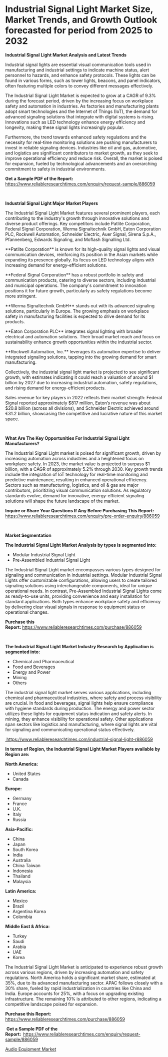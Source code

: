 <p><h1>Industrial Signal Light Market Size, Market Trends, and Growth Outlook forecasted for period from 2025 to 2032</h1></p><p><strong>Industrial Signal Light Market Analysis and Latest Trends</strong></p>
<p><p>Industrial signal lights are essential visual communication tools used in manufacturing and industrial settings to indicate machine status, alert personnel to hazards, and enhance safety protocols. These lights can be found in various forms, such as tower lights, beacons, and panel indicators, often featuring multiple colors to convey different messages effectively.</p><p>The Industrial Signal Light Market is expected to grow at a CAGR of 9.3% during the forecast period, driven by the increasing focus on workplace safety and automation in industries. As factories and manufacturing plants adopt smart technologies and the Internet of Things (IoT), the demand for advanced signaling solutions that integrate with digital systems is rising. Innovations such as LED technology enhance energy efficiency and longevity, making these signal lights increasingly popular.</p><p>Furthermore, the trend towards enhanced safety regulations and the necessity for real-time monitoring solutions are pushing manufacturers to invest in reliable signaling devices. Industries like oil and gas, automotive, and logistics are significant contributors to market growth, as they seek to improve operational efficiency and reduce risk. Overall, the market is poised for expansion, fueled by technological advancements and an overarching commitment to safety in industrial environments.</p></p>
<p><strong>Get a Sample PDF of the Report:&nbsp;</strong> <a href="https://www.reliableresearchtimes.com/enquiry/request-sample/886059?utm_campaign=3320&utm_medium=2&utm_source=Github&utm_content=ia&utm_term=08042025&utm_id=industrial-signal-light">https://www.reliableresearchtimes.com/enquiry/request-sample/886059</a></p>
<p>&nbsp;</p>
<p><strong>Industrial Signal Light Major Market Players</strong></p>
<p><p>The Industrial Signal Light Market features several prominent players, each contributing to the industry's growth through innovative solutions and diverse product offerings. Key competitors include Patlite Corporation, Federal Signal Corporation, Werma Signaltechnik GmbH, Eaton Corporation PLC, Rockwell Automation, Schneider Electric, Auer Signal, Sirena S.p.A., Pfannenberg, Edwards Signaling, and Moflash Signalling Ltd.</p><p>**Patlite Corporation** is known for its high-quality signal lights and visual communication devices, reinforcing its position in the Asian markets while expanding its presence globally. Its focus on LED technology aligns with increasing demand for energy-efficient solutions.</p><p>**Federal Signal Corporation** has a robust portfolio in safety and communication products, catering to diverse sectors, including industrial and municipal operations. The company's commitment to innovation positions it for future growth, particularly as safety regulations become more stringent.</p><p>**Werma Signaltechnik GmbH** stands out with its advanced signaling solutions, particularly in Europe. The growing emphasis on workplace safety in manufacturing facilities is expected to drive demand for its products.</p><p>**Eaton Corporation PLC** integrates signal lighting with broader electrical and automation solutions. Their broad market reach and focus on sustainability enhance growth opportunities within the industrial sector.</p><p>**Rockwell Automation, Inc.** leverages its automation expertise to deliver integrated signaling solutions, tapping into the growing demand for smart manufacturing.</p><p>Collectively, the industrial signal light market is projected to see significant growth, with estimates indicating it could reach a valuation of around $1 billion by 2027 due to increasing industrial automation, safety regulations, and rising demand for energy-efficient products.</p><p>Sales revenue for key players in 2022 reflects their market strength: Federal Signal reported approximately $817 million, Eaton’s revenue was about $20.8 billion (across all divisions), and Schneider Electric achieved around €31.2 billion, showcasing the competitive and lucrative nature of this market space.</p></p>
<p>&nbsp;</p>
<p><strong>What Are The Key Opportunities For Industrial Signal Light Manufacturers?</strong></p>
<p><p>The Industrial Signal Light market is poised for significant growth, driven by increasing automation across industries and a heightened focus on workplace safety. In 2023, the market value is projected to surpass $1 billion, with a CAGR of approximately 5.2% through 2030. Key growth trends include the integration of IoT technology for real-time monitoring and predictive maintenance, resulting in enhanced operational efficiency. Sectors such as manufacturing, logistics, and oil & gas are major contributors, prioritizing visual communication solutions. As regulatory standards evolve, demand for innovative, energy-efficient signaling solutions will shape the future landscape of the market.</p></p>
<p><strong>Inquire or Share Your Questions If Any Before Purchasing This Report:</strong> <a href="https://www.reliableresearchtimes.com/enquiry/pre-order-enquiry/886059?utm_campaign=3320&utm_medium=2&utm_source=Github&utm_content=ia&utm_term=08042025&utm_id=industrial-signal-light">https://www.reliableresearchtimes.com/enquiry/pre-order-enquiry/886059</a></p>
<p>&nbsp;</p>
<p><strong>Market Segmentation</strong></p>
<p><strong>The Industrial Signal Light Market Analysis by types is segmented into:</strong></p>
<p><ul><li>Modular Industrial Signal Light</li><li>Pre-Assembled Industrial Signal Light</li></ul></p>
<p><p>The Industrial Signal Light market encompasses various types designed for signaling and communication in industrial settings. Modular Industrial Signal Lights offer customizable configurations, allowing users to create tailored signaling solutions using interchangeable components, ideal for unique operational needs. In contrast, Pre-Assembled Industrial Signal Lights come as ready-to-use units, providing convenience and easy installation for standard applications. Both types enhance workplace safety and efficiency by delivering clear visual signals in response to equipment status or operational changes.</p></p>
<p><strong>Purchase this Report:&nbsp;</strong><a href="https://www.reliableresearchtimes.com/purchase/886059?utm_campaign=3320&utm_medium=2&utm_source=Github&utm_content=ia&utm_term=08042025&utm_id=industrial-signal-light">https://www.reliableresearchtimes.com/purchase/886059</a></p>
<p>&nbsp;</p>
<p><strong>The Industrial Signal Light Market Industry Research by Application is segmented into:</strong></p>
<p><ul><li>Chemical and Pharmaceutical</li><li>Food and Beverages</li><li>Energy and Power</li><li>Mining</li><li>Others</li></ul></p>
<p><p>The industrial signal light market serves various applications, including chemical and pharmaceutical industries, where safety and process visibility are crucial. In food and beverages, signal lights help ensure compliance with hygiene standards during production. The energy and power sector utilizes these lights for equipment status indication and safety alerts. In mining, they enhance visibility for operational safety. Other applications span sectors like logistics and manufacturing, where signal lights are vital for signaling and communicating operational status effectively.</p></p>
<p><a href="https://www.reliableresearchtimes.com/industrial-signal-light-r886059?utm_campaign=3320&utm_medium=2&utm_source=Github&utm_content=ia&utm_term=08042025&utm_id=industrial-signal-light">&nbsp;https://www.reliableresearchtimes.com/industrial-signal-light-r886059</a></p>
<p><strong>In terms of Region, the Industrial Signal Light Market Players available by Region are:</strong></p>
<p>
    <p> <strong> North America: </strong>
        <ul>
            <li>United States</li>
            <li>Canada</li>
        </ul>
        </p> 
    <p> <strong> Europe: </strong>
        <ul>
            <li>Germany</li>
            <li>France</li>
            <li>U.K.</li>
            <li>Italy</li>
            <li>Russia</li>
        </ul>
        </p> 
    <p> <strong> Asia-Pacific: </strong>
        <ul>
            <li>China</li>
            <li>Japan</li>
            <li>South Korea</li>
            <li>India</li>
            <li>Australia</li>
            <li>China Taiwan</li>
            <li>Indonesia</li>
            <li>Thailand</li>
            <li>Malaysia</li>
        </ul>
        </p> 
    <p> <strong> Latin America: </strong>
        <ul>
            <li>Mexico</li>
            <li>Brazil</li>
            <li>Argentina Korea</li>
            <li>Colombia</li>
        </ul>
        </p> 
    <p> <strong> Middle East & Africa: </strong>
        <ul>
            <li>Turkey</li>
            <li>Saudi</li>
            <li>Arabia</li>
            <li>UAE</li>
            <li>Korea</li>
        </ul>
    </p>
    </p>
<p><p>The Industrial Signal Light Market is anticipated to experience robust growth across various regions, driven by increasing automation and safety regulations. North America holds a significant market share, estimated at 35%, due to its advanced manufacturing sector. APAC follows closely with a 30% share, fueled by rapid industrialization in countries like China and India. Europe accounts for 25%, with a focus on upgrading existing infrastructure. The remaining 10% is attributed to other regions, indicating a competitive landscape poised for expansion.</p></p>
<p><strong>Purchase this Report: </strong><a href="https://www.reliableresearchtimes.com/purchase/886059?utm_campaign=3320&utm_medium=2&utm_source=Github&utm_content=ia&utm_term=08042025&utm_id=industrial-signal-light">https://www.reliableresearchtimes.com/purchase/886059</a></p>
<p>&nbsp;<strong>Get a Sample PDF of the Report:&nbsp;&nbsp;</strong><a href="https://www.reliableresearchtimes.com/enquiry/request-sample/886059?utm_campaign=3320&utm_medium=2&utm_source=Github&utm_content=ia&utm_term=08042025&utm_id=industrial-signal-light">https://www.reliableresearchtimes.com/enquiry/request-sample/886059</a></p>
<p><strong></strong></p>
<p><p><a href="https://github.com/hiwanatalak/Market-Research-Report-List-1/blob/main/audio-equipment-market.md?utm_campaign=3320&utm_medium=2&utm_source=Github&utm_content=ia&utm_term=08042025&utm_id=industrial-signal-light">Audio Equipment Market</a></p></p>